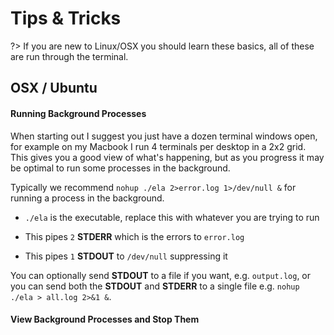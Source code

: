 
# Tips & Tricks

?> If you are new to Linux/OSX you should learn these basics, all of these are run through the terminal.

## OSX / Ubuntu

#### Running Background Processes

When starting out I suggest you just have a dozen terminal windows open, for example on my Macbook
I run 4 terminals per desktop in a 2x2 grid. This gives you a good view of what's happening, but as you
progress it may be optimal to run some processes in the background.

Typically we recommend `nohup ./ela 2>error.log 1>/dev/null &` for running a process in the background.

- `./ela` is the executable, replace this with whatever you are trying to run

- This pipes `2` **STDERR** which is the errors to `error.log`

- This pipes `1` **STDOUT** to `/dev/null` suppressing it

You can optionally send **STDOUT** to a file if you want, e.g. `output.log`, or you can send both
the **STDOUT** and **STDERR** to a single file e.g. `nohup ./ela > all.log 2>&1 &`.


#### View Background Processes and Stop Them

